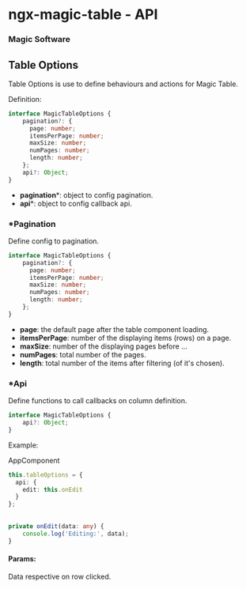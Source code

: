 # ngx-magic-table - API
### Magic Software

## Table Options

Table Options is use to define behaviours and actions for Magic Table.

Definition:

```typescript
interface MagicTableOptions {
    pagination?: {
	  page: number;
	  itemsPerPage: number;
	  maxSize: number;
	  numPages: number;
	  length: number;
	};
    api?: Object;
}
```

* **pagination***: object to config pagination.
* **api***: object to config callback api.

### *Pagination

Define config to pagination.

```typescript
interface MagicTableOptions {
    pagination?: {
	  page: number;
	  itemsPerPage: number;
	  maxSize: number;
	  numPages: number;
	  length: number;
	};
}
```

* **page**: the default page after the table component loading.
* **itemsPerPage**: number of the displaying items (rows) on a page.
* **maxSize**: number of the displaying pages before ...
* **numPages**: total number of the pages.
* **length**:  total number of the items after filtering (of it's chosen).

### *Api

Define functions to call callbacks on column definition.

```typescript
interface MagicTableOptions {
    api?: Object;
}
```

Example:

AppComponent

```typescript
this.tableOptions = {
  api: {
    edit: this.onEdit
  }
};
 
	 
private onEdit(data: any) {
	console.log('Editing:', data);
}

```

#### Params:

Data respective on row clicked.




